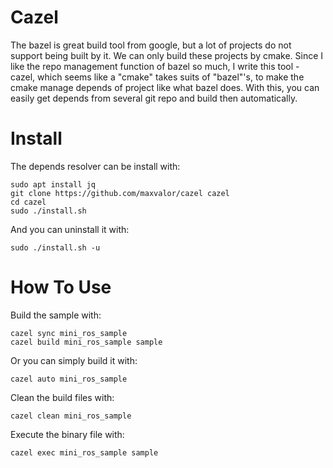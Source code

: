 # Cazel
The bazel is great build tool from google, but a lot of projects do not support being built by it. We can only build these projects by cmake. Since I like the repo management function of bazel so much, I write this tool - cazel, which seems like a "cmake" takes suits of "bazel"'s, to make the cmake manage depends of project like what bazel does. With this, you can easily get depends from several git repo and build then automatically. 

# Install
The depends resolver can be install with:

    sudo apt install jq
    git clone https://github.com/maxvalor/cazel cazel
    cd cazel
    sudo ./install.sh

And you can uninstall it with:

    sudo ./install.sh -u

# How To Use
Build the sample with:

    cazel sync mini_ros_sample
    cazel build mini_ros_sample sample

Or you can simply build it with:

    cazel auto mini_ros_sample

Clean the build files with:

    cazel clean mini_ros_sample

Execute the binary file with:

    cazel exec mini_ros_sample sample
